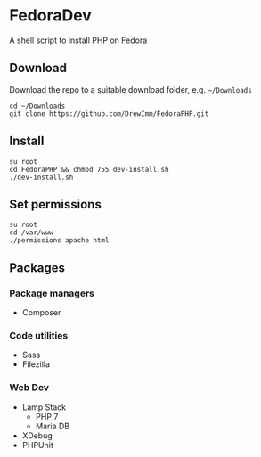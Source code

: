 # FedoraDev
A shell script to install PHP on Fedora

## Download

Download the repo to a suitable download folder, e.g. `~/Downloads`
```shell
cd ~/Downloads
git clone https://github.com/DrewImm/FedoraPHP.git
```

## Install
```shell
su root
cd FedoraPHP && chmod 755 dev-install.sh
./dev-install.sh
```

## Set permissions
```shell
su root
cd /var/www
./permissions apache html
```

## Packages
### Package managers
- Composer

### Code utilities
- Sass
- Filezilla

### Web Dev
- Lamp Stack
  - PHP 7
  - Maria DB
- XDebug
- PHPUnit
